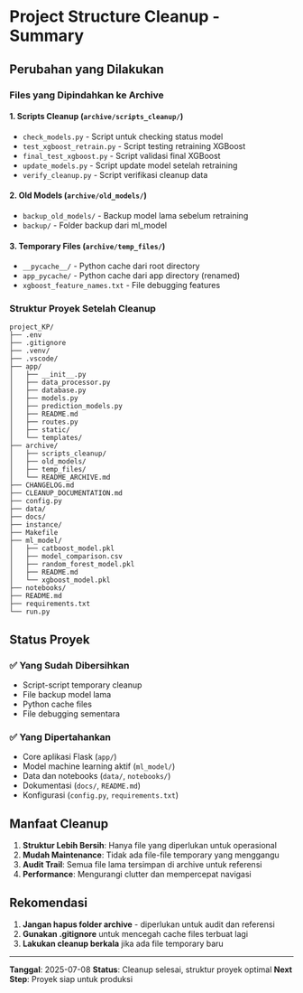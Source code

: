 # Project Structure Cleanup - Summary

## Perubahan yang Dilakukan

### Files yang Dipindahkan ke Archive

#### 1. Scripts Cleanup (`archive/scripts_cleanup/`)
- `check_models.py` - Script untuk checking status model
- `test_xgboost_retrain.py` - Script testing retraining XGBoost  
- `final_test_xgboost.py` - Script validasi final XGBoost
- `update_models.py` - Script update model setelah retraining
- `verify_cleanup.py` - Script verifikasi cleanup data

#### 2. Old Models (`archive/old_models/`)
- `backup_old_models/` - Backup model lama sebelum retraining
- `backup/` - Folder backup dari ml_model

#### 3. Temporary Files (`archive/temp_files/`)
- `__pycache__/` - Python cache dari root directory
- `app_pycache/` - Python cache dari app directory (renamed)
- `xgboost_feature_names.txt` - File debugging features

### Struktur Proyek Setelah Cleanup

```
project_KP/
├── .env
├── .gitignore
├── .venv/
├── .vscode/
├── app/
│   ├── __init__.py
│   ├── data_processor.py
│   ├── database.py
│   ├── models.py
│   ├── prediction_models.py
│   ├── README.md
│   ├── routes.py
│   ├── static/
│   └── templates/
├── archive/
│   ├── scripts_cleanup/
│   ├── old_models/
│   ├── temp_files/
│   └── README_ARCHIVE.md
├── CHANGELOG.md
├── CLEANUP_DOCUMENTATION.md
├── config.py
├── data/
├── docs/
├── instance/
├── Makefile
├── ml_model/
│   ├── catboost_model.pkl
│   ├── model_comparison.csv
│   ├── random_forest_model.pkl
│   ├── README.md
│   └── xgboost_model.pkl
├── notebooks/
├── README.md
├── requirements.txt
└── run.py
```

## Status Proyek

### ✅ Yang Sudah Dibersihkan
- Script-script temporary cleanup
- File backup model lama
- Python cache files
- File debugging sementara

### ✅ Yang Dipertahankan
- Core aplikasi Flask (`app/`)
- Model machine learning aktif (`ml_model/`)
- Data dan notebooks (`data/`, `notebooks/`)
- Dokumentasi (`docs/`, `README.md`)
- Konfigurasi (`config.py`, `requirements.txt`)

## Manfaat Cleanup

1. **Struktur Lebih Bersih**: Hanya file yang diperlukan untuk operasional
2. **Mudah Maintenance**: Tidak ada file-file temporary yang menggangu
3. **Audit Trail**: Semua file lama tersimpan di archive untuk referensi
4. **Performance**: Mengurangi clutter dan mempercepat navigasi

## Rekomendasi

1. **Jangan hapus folder archive** - diperlukan untuk audit dan referensi
2. **Gunakan .gitignore** untuk mencegah cache files terbuat lagi
3. **Lakukan cleanup berkala** jika ada file temporary baru

---

**Tanggal**: 2025-07-08
**Status**: Cleanup selesai, struktur proyek optimal
**Next Step**: Proyek siap untuk produksi
